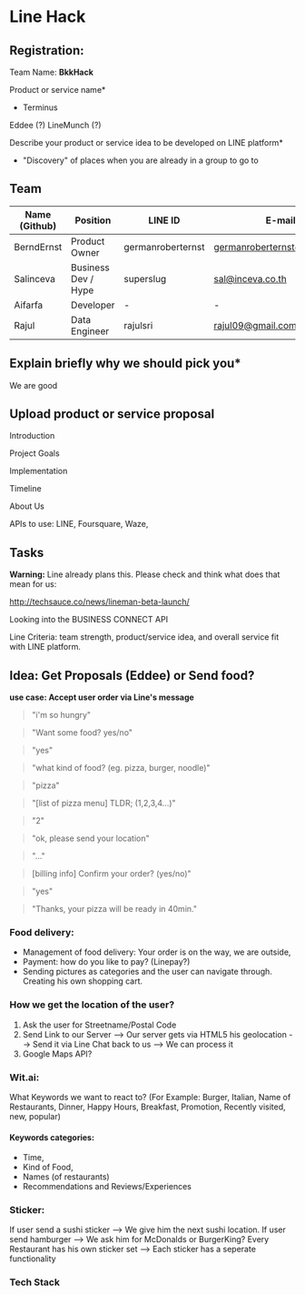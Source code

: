 # Line Hack

## Registration:

Team Name:
__BkkHack__

Product or service name*

- Terminus


Eddee (?)
LineMunch (?)

Describe your product or service idea to be developed on LINE platform*

- "Discovery" of places when you are already in a group to go to


## Team

| Name (Github) | Position          | LINE ID           | E-mail                        | Phone |
| -----------   |-----------------  | -----             |  -----                        | ----- |
| BerndErnst    | Product Owner     | germanroberternst | germanroberternst@gmail.com   |   +66-8955264159   |
| Salinceva     | Business Dev / Hype | superslug         | sal@inceva.co.th              |   +66-892081650   |
| Aifarfa       | Developer         |   -               | -                             |   -   |
| Rajul         | Data Engineer     | rajulsri          | rajul09@gmail.com             | +66-985621073 |


## Explain briefly why we should pick you*

We are good


## Upload product or service proposal

Introduction

Project Goals

Implementation 

Timeline

About Us


APIs to use: LINE, Foursquare, Waze,



## Tasks

__Warning:__ Line already plans this. Please check and think what does that mean for us:   

http://techsauce.co/news/lineman-beta-launch/

Looking into the BUSINESS CONNECT API

Line Criteria:  team strength, product/service idea, and overall service fit with LINE platform.

## Idea: Get Proposals (Eddee) or Send food?

**use case: Accept user order via Line's message**

> "i'm so hungry"

> "Want some food? yes/no"

> "yes"

> "what kind of food? (eg. pizza, burger, noodle)"

> "pizza"

> "[list of pizza menu] TLDR; (1,2,3,4...)"

> "2"

> "ok, please send your location"

> "..."

> [billing info] Confirm your order? (yes/no)"

> "yes"

> "Thanks, your pizza will be ready in 40min."

### Food delivery:
* Management of food delivery: Your order is on the way, we are outside,  
* Payment: how do you like to pay? (Linepay?)
* Sending pictures as categories and the user can navigate through. Creating his own shopping cart.


### How we get the location of the user?
1. Ask the user for Streetname/Postal Code
2. Send Link to our Server --> Our server gets via HTML5 his geolocation --> Send it via Line Chat back to us --> We can process it
3. Google Maps API?

### Wit.ai:
What Keywords we want to react to? (For Example: Burger, Italian, Name of Restaurants, Dinner, Happy Hours, Breakfast, Promotion, Recently visited, new, popular)

#### Keywords categories:
* Time,
* Kind of Food,
* Names (of restaurants)
* Recommendations and Reviews/Experiences

### Sticker:
If user send a sushi sticker --> We give him the next sushi location.
If user send hamburger --> We ask him for McDonalds or BurgerKing?
Every Restaurant has his own sticker set --> Each sticker has a seperate functionality

### Tech Stack
